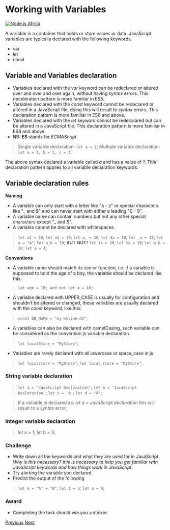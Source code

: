 # Working with Variables

[![Node.js Africa](https://img.shields.io/badge/node.js%20africa-contributor-green.svg)](http://github.com/nodejsafrica/team-nodejs-africa)

A variable is a container that holds or store values or data. JavaScript variables are typically declared with the following keywords.
- var
- let
- const

## Variable and Variables declaration

- Variables declared with the *var* keyword can be redeclared or altered over and over and over again, without having *syntax* errors. This deceleration pattern is more familiar in ES5.
- Variables declared with the *const* keyword cannot be redeclared or altered in a JavaScript file, doing this will result to *syntax* errors. This declaration pattern is more familiar in ES6 and above.
- Variables declared with the *let* keyword cannot be redecalared but can be altered in a JavaScript file. This declaration pattern is more familiar in ES6 and above.
- NB: **ES** stands for *ECMAScript*.

> Single variable declaration:  `let a = 1`; 
> Multiple variable declaration: `let a = 1, b = 2, c = 3`;

The above syntax declared a variable called *a* and has a value of *1*. This declaration pattern applies to all variable declaration keywords.

## Variable declaration rules

**Naming**
- A variable can only start with a letter like "a - z" or special characters like "_ and $" and can never start with either a leading "0 - 9".
- A variable name can contain numbers but not any other special characters except "_ and $".
- A variable cannot be declared with whitespaces.
> `let a1 = 10`; 
> `let a$ = 10`;
> `let a_ = 10`;
> `let $a = 10`;
> `let _a = 10`;
> `let a = "A"`;
> `let a_b = 10`;
**BUT NOT!**
> `let 1a = 10`;
> `let %a = 10`;
> `let a b = 10`;
> `let a = A`;

**Conventions**
- A variable name should match its use or function, i.e. if a variable is supposed to hold the age of a boy, the variable should be declared like this: 

> `let age = 10; and not let a = 10;`

- A variable declared with UPPER_CASE is usually for configuration and shouldn't be altered or changed, these variables are usually declared with the *const* keyword, like this:

> `const DB_NAME = "my-online-db"`;

- A variables can also be declared with camelCasing, such variable can be considered as the convention js variable declaration.

> `let localStore = "MyStore"`;

- Variables are rarely declared with all lowercase or space_case in js.

> `let localstore = "MyStore"`;
> `let local_store = "MyStore"`;

### String variable declaration
> `let a = "JavaScript Declaration"`;
> `let b = 'JavaScript Declaration'`;
> `let c = 'A'`;
> `let d = "A"`;

> if a variable is declared as: *let a = JavaScript declaration* this will result to a *syntax* error;

### Integer variable declaration
> let a = 1;
> let b = 3;

### Challenge
- Write down all the keywords and what they are used for in JavaScript. 
*Why is this necessary? this is necessary to help you get familiar with JavaScript keywords and how things work in JavaScript*.
- Try alerting the variable you declared.
- Predict the output of the following

> `let a = "A" + "B"`;
> `let 1 = a`;
> `let a = A`;

### Award 
- Completing the task should win you a sticker.

[Previous](https://github.com/NodeJSAfrica/workshoppers/tree/master/1.%20introduction_to_%20javascript)  [Next](https://github.com/NodeJSAfrica/workshoppers/tree/master/3.working%20with%20operators)

